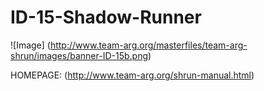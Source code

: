 # ID-15-Shadow-Runner
![Image]
(http://www.team-arg.org/masterfiles/team-arg-shrun/images/banner-ID-15b.png)

HOMEPAGE: (http://www.team-arg.org/shrun-manual.html)
